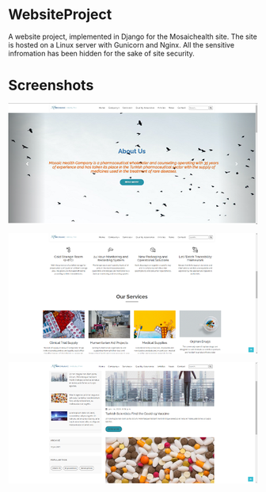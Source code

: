# WebsiteProject

A website project, implemented in Django for the Mosaichealth site. The site is hosted on a Linux server with Gunicorn and Nginx. All the sensitive infromation has been hidden for the sake of site security.

# Screenshots
![alt text](https://github.com/mehmetsan/WebsiteProject/blob/main/screenshots/ss_slider.png?raw=true)


![alt text](https://github.com/mehmetsan/WebsiteProject/blob/main/screenshots/ss_content.png?raw=true)


![alt text](https://github.com/mehmetsan/WebsiteProject/blob/main/screenshots/ss_news.png?raw=true)

